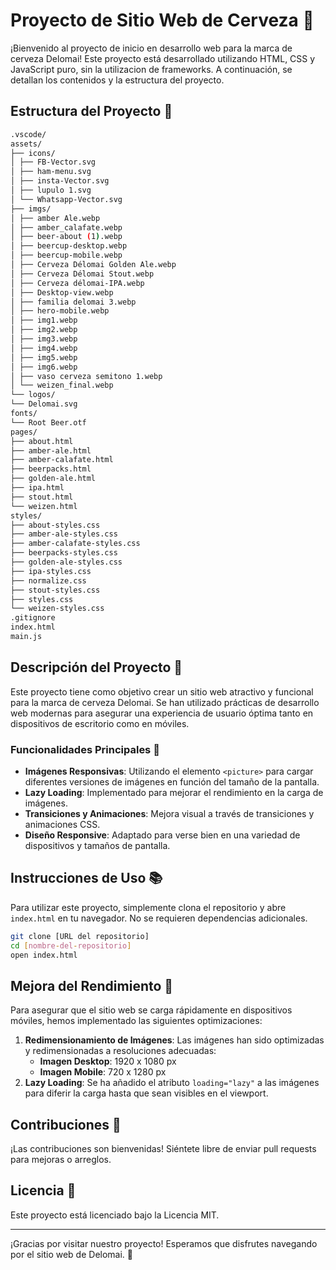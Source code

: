 # Proyecto de Sitio Web de Cerveza 🍺

¡Bienvenido al proyecto de inicio en desarrollo web para la marca de cerveza Delomai! Este proyecto está desarrollado utilizando HTML, CSS y JavaScript puro, sin la utilizacion de frameworks. A continuación, se detallan los contenidos y la estructura del proyecto.

## Estructura del Proyecto 📁

```bash
.vscode/
assets/
├── icons/
│ ├── FB-Vector.svg
│ ├── ham-menu.svg
│ ├── insta-Vector.svg
│ ├── lupulo 1.svg
│ └── Whatsapp-Vector.svg
├── imgs/
│ ├── amber Ale.webp
│ ├── amber_calafate.webp
│ ├── beer-about (1).webp
│ ├── beercup-desktop.webp
│ ├── beercup-mobile.webp
│ ├── Cerveza Délomai Golden Ale.webp
│ ├── Cerveza Délomai Stout.webp
│ ├── Cerveza délomai-IPA.webp
│ ├── Desktop-view.webp
│ ├── familia delomai 3.webp
│ ├── hero-mobile.webp
│ ├── img1.webp
│ ├── img2.webp
│ ├── img3.webp
│ ├── img4.webp
│ ├── img5.webp
│ ├── img6.webp
│ ├── vaso cerveza semitono 1.webp
│ └── weizen_final.webp
└── logos/
└── Delomai.svg
fonts/
└── Root Beer.otf
pages/
├── about.html
├── amber-ale.html
├── amber-calafate.html
├── beerpacks.html
├── golden-ale.html
├── ipa.html
├── stout.html
└── weizen.html
styles/
├── about-styles.css
├── amber-ale-styles.css
├── amber-calafate-styles.css
├── beerpacks-styles.css
├── golden-ale-styles.css
├── ipa-styles.css
├── normalize.css
├── stout-styles.css
├── styles.css
└── weizen-styles.css
.gitignore
index.html
main.js

```

## Descripción del Proyecto 📝

Este proyecto tiene como objetivo crear un sitio web atractivo y funcional para la marca de cerveza Delomai. Se han utilizado prácticas de desarrollo web modernas para asegurar una experiencia de usuario óptima tanto en dispositivos de escritorio como en móviles.

### Funcionalidades Principales 🚀

- **Imágenes Responsivas**: Utilizando el elemento `<picture>` para cargar diferentes versiones de imágenes en función del tamaño de la pantalla.
- **Lazy Loading**: Implementado para mejorar el rendimiento en la carga de imágenes.
- **Transiciones y Animaciones**: Mejora visual a través de transiciones y animaciones CSS.
- **Diseño Responsive**: Adaptado para verse bien en una variedad de dispositivos y tamaños de pantalla.

## Instrucciones de Uso 📚

Para utilizar este proyecto, simplemente clona el repositorio y abre `index.html` en tu navegador. No se requieren dependencias adicionales.

```bash
git clone [URL del repositorio]
cd [nombre-del-repositorio]
open index.html
```

## Mejora del Rendimiento 🚄

Para asegurar que el sitio web se carga rápidamente en dispositivos móviles, hemos implementado las siguientes optimizaciones:

1. **Redimensionamiento de Imágenes**: Las imágenes han sido optimizadas y redimensionadas a resoluciones adecuadas:
   - **Imagen Desktop**: 1920 x 1080 px
   - **Imagen Mobile**: 720 x 1280 px
2. **Lazy Loading**: Se ha añadido el atributo `loading="lazy"` a las imágenes para diferir la carga hasta que sean visibles en el viewport.

## Contribuciones 🤝

¡Las contribuciones son bienvenidas! Siéntete libre de enviar pull requests para mejoras o arreglos.

## Licencia 📄

Este proyecto está licenciado bajo la Licencia MIT.

---

¡Gracias por visitar nuestro proyecto! Esperamos que disfrutes navegando por el sitio web de Delomai. 🍻
